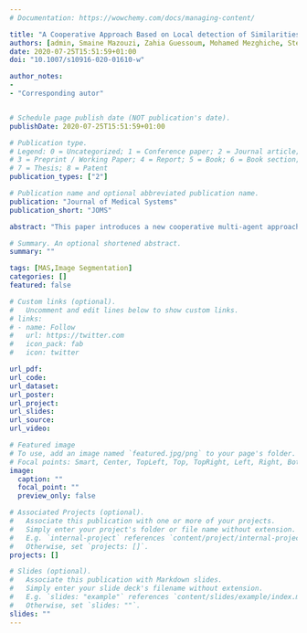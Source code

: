 ```yaml
---
# Documentation: https://wowchemy.com/docs/managing-content/

title: "A Cooperative Approach Based on Local detection of Similarities and Discontinuities for Brain MR Images Segmentation"
authors: [admin, Smaine Mazouzi, Zahia Guessoum, Mohamed Mezghiche, Stéphane Cormier]
date: 2020-07-25T15:51:59+01:00
doi: "10.1007/s10916-020-01610-w"

author_notes:
- 
- "Corresponding autor"


# Schedule page publish date (NOT publication's date).
publishDate: 2020-07-25T15:51:59+01:00

# Publication type.
# Legend: 0 = Uncategorized; 1 = Conference paper; 2 = Journal article;
# 3 = Preprint / Working Paper; 4 = Report; 5 = Book; 6 = Book section;
# 7 = Thesis; 8 = Patent
publication_types: ["2"]

# Publication name and optional abbreviated publication name.
publication: "Journal of Medical Systems"
publication_short: "JOMS"

abstract: "This paper introduces a new cooperative multi-agent approach for segmenting brain Magnetic Resonance Images (MRIs). MRIs are manually processed by human radiology experts for the identification of many diseases and the monitoring of their evolution. However, such a task is time-consuming and depends on expert decision, which can be affected by many factors. Therefore, various types of research were and are still conducted to automate MRI processing, mainly MRI segmentation. The approach presented in this paper, without any parametrization or prior knowledge, uses a set of situated agents, locally interacting to segment images according to two main phases: the detection of discontinuities and the detection of similarities. An implementation of this approach was tested on phantom brain MR images to assess the results and prove its efficiency. Experimental results ensure a minimum of 89% Dice coefficient with increasing values of the noise and the intensity non-uniformity."

# Summary. An optional shortened abstract.
summary: ""

tags: [MAS,Image Segmentation]
categories: []
featured: false

# Custom links (optional).
#   Uncomment and edit lines below to show custom links.
# links:
# - name: Follow
#   url: https://twitter.com
#   icon_pack: fab
#   icon: twitter

url_pdf:
url_code:
url_dataset:
url_poster:
url_project:
url_slides:
url_source:
url_video:

# Featured image
# To use, add an image named `featured.jpg/png` to your page's folder. 
# Focal points: Smart, Center, TopLeft, Top, TopRight, Left, Right, BottomLeft, Bottom, BottomRight.
image:
  caption: ""
  focal_point: ""
  preview_only: false

# Associated Projects (optional).
#   Associate this publication with one or more of your projects.
#   Simply enter your project's folder or file name without extension.
#   E.g. `internal-project` references `content/project/internal-project/index.md`.
#   Otherwise, set `projects: []`.
projects: []

# Slides (optional).
#   Associate this publication with Markdown slides.
#   Simply enter your slide deck's filename without extension.
#   E.g. `slides: "example"` references `content/slides/example/index.md`.
#   Otherwise, set `slides: ""`.
slides: ""
---
```

